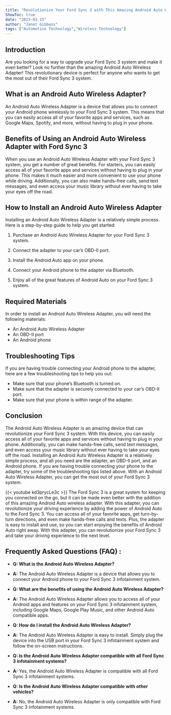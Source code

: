 ```yaml
---
title: "Revolutionize Your Ford Sync 3 with This Amazing Android Auto Wireless Adapter!"
ShowToc: true 
date: "2023-03-15"
author: "Janet Gibbons" 
tags: ["Automotive Technology","Wireless Technology"]
---
```

## Introduction

Are you looking for a way to upgrade your Ford Sync 3 system and make it even better? Look no further than the amazing Android Auto Wireless Adapter! This revolutionary device is perfect for anyone who wants to get the most out of their Ford Sync 3 system.

## What is an Android Auto Wireless Adapter?

An Android Auto Wireless Adapter is a device that allows you to connect your Android phone wirelessly to your Ford Sync 3 system. This means that you can easily access all of your favorite apps and services, such as Google Maps, Spotify, and more, without having to plug in your phone.

## Benefits of Using an Android Auto Wireless Adapter with Ford Sync 3

When you use an Android Auto Wireless Adapter with your Ford Sync 3 system, you get a number of great benefits. For starters, you can easily access all of your favorite apps and services without having to plug in your phone. This makes it much easier and more convenient to use your phone while driving. Additionally, you can also make hands-free calls, send text messages, and even access your music library without ever having to take your eyes off the road.

## How to Install an Android Auto Wireless Adapter

Installing an Android Auto Wireless Adapter is a relatively simple process. Here is a step-by-step guide to help you get started:

1. Purchase an Android Auto Wireless Adapter for your Ford Sync 3 system.

2. Connect the adapter to your car’s OBD-II port.

3. Install the Android Auto app on your phone.

4. Connect your Android phone to the adapter via Bluetooth.

5. Enjoy all of the great features of Android Auto on your Ford Sync 3 system.

## Required Materials

In order to install an Android Auto Wireless Adapter, you will need the following materials:

- An Android Auto Wireless Adapter
- An OBD-II port
- An Android phone

## Troubleshooting Tips

If you are having trouble connecting your Android phone to the adapter, here are a few troubleshooting tips to help you out:

- Make sure that your phone’s Bluetooth is turned on.
- Make sure that the adapter is securely connected to your car’s OBD-II port.
- Make sure that your phone is within range of the adapter.

## Conclusion

The Android Auto Wireless Adapter is an amazing device that can revolutionize your Ford Sync 3 system. With this device, you can easily access all of your favorite apps and services without having to plug in your phone. Additionally, you can make hands-free calls, send text messages, and even access your music library without ever having to take your eyes off the road. Installing an Android Auto Wireless Adapter is a relatively simple process, and all you need are the adapter, an OBD-II port, and an Android phone. If you are having trouble connecting your phone to the adapter, try some of the troubleshooting tips listed above. With an Android Auto Wireless Adapter, you can get the most out of your Ford Sync 3 system.

{{< youtube kd3prycLe3c >}} 
The Ford Sync 3 is a great system for keeping you connected on the go, but it can be made even better with the addition of this amazing Android Auto wireless adapter. With this adapter, you can revolutionize your driving experience by adding the power of Android Auto to the Ford Sync 3. You can access all of your favorite apps, get turn-by-turn directions, and even make hands-free calls and texts. Plus, the adapter is easy to install and use, so you can start enjoying the benefits of Android Auto right away. With this adapter, you can revolutionize your Ford Sync 3 and take your driving experience to the next level.

## Frequently Asked Questions (FAQ) :
- **Q: What is the Android Auto Wireless Adapter?**
- **A:** The Android Auto Wireless Adapter is a device that allows you to connect your Android phone to your Ford Sync 3 infotainment system. 

- **Q: What are the benefits of using the Android Auto Wireless Adapter?**
- **A:** The Android Auto Wireless Adapter allows you to access all of your Android apps and features on your Ford Sync 3 infotainment system, including Google Maps, Google Play Music, and other Android Auto compatible apps. 

- **Q: How do I install the Android Auto Wireless Adapter?**
- **A:** The Android Auto Wireless Adapter is easy to install. Simply plug the device into the USB port in your Ford Sync 3 infotainment system and follow the on-screen instructions. 

- **Q: Is the Android Auto Wireless Adapter compatible with all Ford Sync 3 infotainment systems?**
- **A:** Yes, the Android Auto Wireless Adapter is compatible with all Ford Sync 3 infotainment systems. 

- **Q: Is the Android Auto Wireless Adapter compatible with other vehicles?**
- **A:** No, the Android Auto Wireless Adapter is only compatible with Ford Sync 3 infotainment systems.


